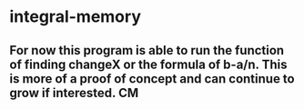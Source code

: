 # integral-memory
## For now this program is able to run the function of finding changeX or the formula of b-a/n. This is more of a proof of concept and can continue to grow if interested. CM
